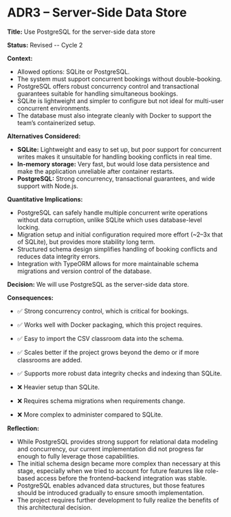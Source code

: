 # ADR3 – Server-Side Data Store  

**Title:** Use PostgreSQL for the server-side data store  

**Status:** Revised -- Cycle 2

**Context:**  
- Allowed options: SQLite or PostgreSQL.  
- The system must support concurrent bookings without double-booking.  
- PostgreSQL offers robust concurrency control and transactional guarantees suitable for handling simultaneous bookings.  
- SQLite is lightweight and simpler to configure but not ideal for multi-user concurrent environments.  
- The database must also integrate cleanly with Docker to support the team’s containerized setup.

**Alternatives Considered:**  
- **SQLite:** Lightweight and easy to set up, but poor support for concurrent writes makes it unsuitable for handling booking conflicts in real time.  
- **In-memory storage:** Very fast, but would lose data persistence and make the application unreliable after container restarts.  
- **PostgreSQL:** Strong concurrency, transactional guarantees, and wide support with Node.js.

**Quantitative Implications:**  
- PostgreSQL can safely handle multiple concurrent write operations without data corruption, unlike SQLite which uses database-level locking.  
- Migration setup and initial configuration required more effort (~2–3x that of SQLite), but provides more stability long term.  
- Structured schema design simplifies handling of booking conflicts and reduces data integrity errors.  
- Integration with TypeORM allows for more maintainable schema migrations and version control of the database.

**Decision:**
We will use PostgreSQL as the server-side data store.  

**Consequences:**  
- ✅ Strong concurrency control, which is critical for bookings.  
- ✅ Works well with Docker packaging, which this project requires.  
- ✅ Easy to import the CSV classroom data into the schema.  
- ✅ Scales better if the project grows beyond the demo or if more classrooms are added.  
- ✅ Supports more robust data integrity checks and indexing than SQLite.

- ❌ Heavier setup than SQLite.  
- ❌ Requires schema migrations when requirements change.  
- ❌ More complex to administer compared to SQLite.

**Reflection:**  
- While PostgreSQL provides strong support for relational data modeling and concurrency, our current implementation did not progress far enough to fully leverage those capabilities.  
- The initial schema design became more complex than necessary at this stage, especially when we tried to account for future features like role-based access before the frontend–backend integration was stable.  
- PostgreSQL enables advanced data structures, but those features should be introduced gradually to ensure smooth implementation.  
- The project requires further development to fully realize the benefits of this architectural decision.